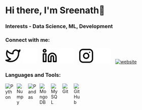 # Hi there, I'm Sreenath👋

### Interests - Data Science, ML, Development

### Connect with me:

[![website](./img/twitter-light.svg)](https://twitter.com/SreenathSankar#gh-light-mode-only)
[![website](./img/twitter-dark.svg)](https://twitter.com/SreenathSankar#gh-dark-mode-only)
&nbsp;&nbsp;
[![website](./img/linkedin-light.svg)](https://linkedin.com/in/sreenath-sankar#gh-light-mode-only)
[![website](./img/linkedin-dark.svg)](https://linkedin.com/in/sreenath-sankar#gh-dark-mode-only)
&nbsp;&nbsp;
[![website](./img/instagram-light.svg)](https://instagram.com/sreenath_sankar#gh-light-mode-only)
[![website](./img/instagram-dark.svg)](https://instagram.com/sreenath_sankar#gh-dark-mode-only)
&nbsp;&nbsp;
[![website](./img/kaggle-light.svg)](https://kaggle.com/SreenathSankar#gh-light-mode-only)
<!-- [![website](./img/kaggle-dark.svg)](https://kaggle.com/SreenathSankar#gh-dark-mode-only) -->

### Languages and Tools:

[<img align="left" alt="Python" width="26px" src="https://cdn.jsdelivr.net/gh/devicons/devicon/icons/python/python-original.svg" style="padding-right:10px;" />][python]
[<img align="left" alt="Numpy" width="26px" src="https://cdn.jsdelivr.net/gh/devicons/devicon/icons/numpy/numpy-original.svg" style="padding-right:10px;" />][numpy]
[<img align="left" alt="Pandas" width="26px" src="https://cdn.jsdelivr.net/gh/devicons/devicon/icons/pandas/pandas-original.svg" style="padding-right:10px;" />][pandas]
[<img align="left" alt="MongoDB" width="26px" src="https://cdn.jsdelivr.net/gh/devicons/devicon/icons/mongodb/mongodb-original.svg" style="padding-right:10px;" />][mongoDB]
[<img align="left" alt="MySQL" width="26px" src="https://cdn.jsdelivr.net/gh/devicons/devicon/icons/mysql/mysql-original.svg" style="padding-right:10px;" />][mySQL]
[<img align="left" alt="Git" width="26px" src="https://cdn.jsdelivr.net/gh/devicons/devicon/icons/git/git-original.svg" style="padding-right:10px;" />][git]
[<img align="left" alt="GitHub" width="26px" src="https://cdn.jsdelivr.net/gh/devicons/devicon/icons/github/github-original.svg" style="padding-right:10px;" />][github]


[python]: https://www.python.org/
[numpy]: https://numpy.org/
[pandas]: https://pandas.pydata.org/
[mongoDB]: https://www.mongodb.com/
[mySQL]: https://www.mysql.com/
[git]: https://git-scm.com/
[github]: https://github.com/
